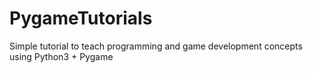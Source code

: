 # PygameTutorials
Simple tutorial to teach programming and game development concepts using  Python3 + Pygame
